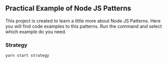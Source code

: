 ## Practical Example of Node JS Patterns

This project is created to learn a little more about Node JS Patterns. Here you will find code examples to this patterns.
Run the command and select which example do you need.

### Strategy

```bash
yarn start strategy
```